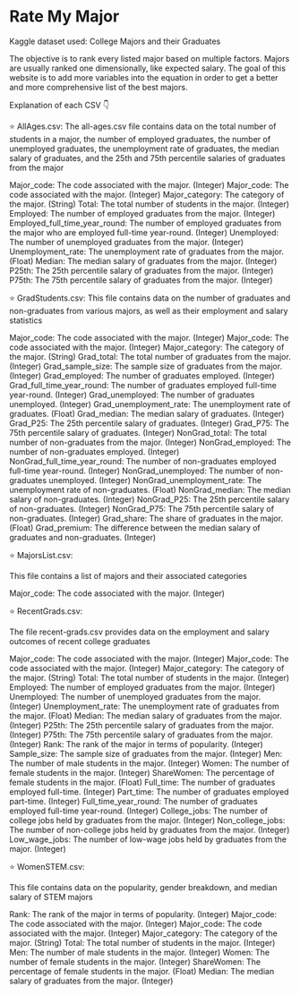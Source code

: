 # Rate My Major

Kaggle dataset used: College Majors and their Graduates

The objective is to rank every listed major based on multiple factors. Majors are usually ranked one dimensionally, like expected salary. The goal of this website is to add more variables into the equation in order to get a better and more comprehensive list of the best majors.

Explanation of each CSV 👇

⭐ AllAges.csv:
The all-ages.csv file contains data on the total number of students in a major, the number of employed graduates, the number of unemployed graduates, the unemployment rate of graduates, the median salary of graduates, and the 25th and 75th percentile salaries of graduates from the major

Major_code: The code associated with the major. (Integer)
Major_code: The code associated with the major. (Integer)
Major_category: The category of the major. (String)
Total: The total number of students in the major. (Integer)
Employed: The number of employed graduates from the major. (Integer)
Employed_full_time_year_round: The number of employed graduates from the major who are employed full-time year-round. (Integer)
Unemployed: The number of unemployed graduates from the major. (Integer)
Unemployment_rate: The unemployment rate of graduates from the major. (Float)
Median: The median salary of graduates from the major. (Integer)
P25th: The 25th percentile salary of graduates from the major. (Integer)
P75th: The 75th percentile salary of graduates from the major. (Integer)

⭐ GradStudents.csv:
This file contains data on the number of graduates and non-graduates from various majors, as well as their employment and salary statistics

Major_code: The code associated with the major. (Integer)
Major_code: The code associated with the major. (Integer)
Major_category: The category of the major. (String)
Grad_total: The total number of graduates from the major. (Integer)
Grad_sample_size: The sample size of graduates from the major. (Integer)
Grad_employed: The number of graduates employed. (Integer)
Grad_full_time_year_round: The number of graduates employed full-time year-round. (Integer)
Grad_unemployed: The number of graduates unemployed. (Integer)
Grad_unemployment_rate: The unemployment rate of graduates. (Float)
Grad_median: The median salary of graduates. (Integer)
Grad_P25: The 25th percentile salary of graduates. (Integer)
Grad_P75: The 75th percentile salary of graduates. (Integer)
NonGrad_total: The total number of non-graduates from the major. (Integer)
NonGrad_employed: The number of non-graduates employed. (Integer)
NonGrad_full_time_year_round: The number of non-graduates employed full-time year-round. (Integer)
NonGrad_unemployed: The number of non-graduates unemployed. (Integer)
NonGrad_unemployment_rate: The unemployment rate of non-graduates. (Float)
NonGrad_median: The median salary of non-graduates. (Integer)
NonGrad_P25: The 25th percentile salary of non-graduates. (Integer)
NonGrad_P75: The 75th percentile salary of non-graduates. (Integer)
Grad_share: The share of graduates in the major. (Float)
Grad_premium: The difference between the median salary of graduates and non-graduates. (Integer)

⭐ MajorsList.csv:

This file contains a list of majors and their associated categories

Major_code: The code associated with the major. (Integer)

⭐ RecentGrads.csv:

The file recent-grads.csv provides data on the employment and salary outcomes of recent college graduates

Major_code: The code associated with the major. (Integer)
Major_code: The code associated with the major. (Integer)
Major_category: The category of the major. (String)
Total: The total number of students in the major. (Integer)
Employed: The number of employed graduates from the major. (Integer)
Unemployed: The number of unemployed graduates from the major. (Integer)
Unemployment_rate: The unemployment rate of graduates from the major. (Float)
Median: The median salary of graduates from the major. (Integer)
P25th: The 25th percentile salary of graduates from the major. (Integer)
P75th: The 75th percentile salary of graduates from the major. (Integer)
Rank: The rank of the major in terms of popularity. (Integer)
Sample_size: The sample size of graduates from the major. (Integer)
Men: The number of male students in the major. (Integer)
Women: The number of female students in the major. (Integer)
ShareWomen: The percentage of female students in the major. (Float)
Full_time: The number of graduates employed full-time. (Integer)
Part_time: The number of graduates employed part-time. (Integer)
Full_time_year_round: The number of graduates employed full-time year-round. (Integer)
College_jobs: The number of college jobs held by graduates from the major. (Integer)
Non_college_jobs: The number of non-college jobs held by graduates from the major. (Integer)
Low_wage_jobs: The number of low-wage jobs held by graduates from the major. (Integer)

⭐ WomenSTEM.csv:

This file contains data on the popularity, gender breakdown, and median salary of STEM majors

Rank: The rank of the major in terms of popularity. (Integer)
Major_code: The code associated with the major. (Integer)
Major_code: The code associated with the major. (Integer)
Major_category: The category of the major. (String)
Total: The total number of students in the major. (Integer)
Men: The number of male students in the major. (Integer)
Women: The number of female students in the major. (Integer)
ShareWomen: The percentage of female students in the major. (Float)
Median: The median salary of graduates from the major. (Integer)

